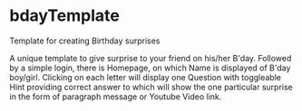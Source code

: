 # bdayTemplate
Template for creating Birthday surprises

A unique template to give surprise to your friend on his/her B'day. Followed by a simple login, there is Homepage, on which Name is displayed of B'day boy/girl. Clicking on each letter will display one Question with toggleable Hint providing correct answer to which will show the one particular surprise in the form of paragraph message or Youtube Video link.
